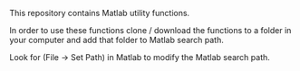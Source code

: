 This repository contains Matlab utility functions.

In order to use these functions clone / download the functions to a folder in your computer and add that folder to Matlab search path.

Look for (File -> Set Path) in Matlab to modify the Matlab search path.
